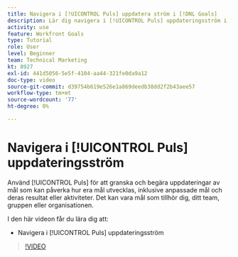 ```yaml
---
title: Navigera i [!UICONTROL Puls] uppdatera ström i [!DNL Goals]
description: Lär dig navigera i [!UICONTROL Puls] uppdateringsström i [!DNL-mål].
activity: use
feature: Workfront Goals
type: Tutorial
role: User
level: Beginner
team: Technical Marketing
kt: 8927
exl-id: 441d5056-5e5f-4104-aa44-321fe0da9a12
doc-type: video
source-git-commit: d39754b619e526e1a869deedb38dd2f2b43aee57
workflow-type: tm+mt
source-wordcount: '77'
ht-degree: 0%

---
```


# Navigera i [!UICONTROL Puls] uppdateringsström

Använd [!UICONTROL Puls] för att granska och begära uppdateringar av mål som kan påverka hur era mål utvecklas, inklusive anpassade mål och deras resultat eller aktiviteter. Det kan vara mål som tillhör dig, ditt team, gruppen eller organisationen.

I den här videon får du lära dig att:

* Navigera i [!UICONTROL Puls] uppdateringsström

>[!VIDEO](https://video.tv.adobe.com/v/335199/?quality=12)
